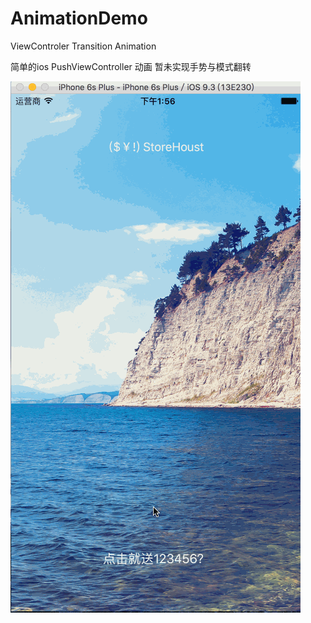 # AnimationDemo
ViewControler  Transition Animation

简单的ios PushViewController 动画
暂未实现手势与模式翻转

![GIF](https://github.com/sunnyXn/AnimationDemo/blob/master/capture.gif)
